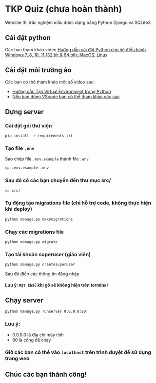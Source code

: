 # TKP Quiz (chưa hoàn thành)
Website thi trắc nghiệm mẫu được dựng bằng Python Django và SQLite3


## Cài đặt python
Các bạn tham khảo video [Hướng dẫn cài đặt Python cho hệ điều hành Windows 7, 8, 10, 11 (32 bit & 64 bit); MacOS; Linux](https://www.youtube.com/watch?v=tCjlrIowuDk)


## Cài đặt môi trường ảo
Các bạn có thể tham khảo một số video sau:
- [Hướng dẫn Tạo Virtual Environment trong Python](https://www.youtube.com/watch?v=jOUUqDGogAo)
- [Nếu bạn dùng VScode bạn có thể tham khảo các sau](https://code.visualstudio.com/docs/python/environments)


## Dựng server
### Cài đặt gói thư viện
```bash
pip install -r requirements.txt
```

### Tạo file `.env`
Sao chép file `.env.example` thành file `.env`
```bash
cp .env.example .env
```

### Sau đó có các bạn chuyển đến thư mục src/
```bash
cd src/
```

### Tự động tạo migrations file (chỉ hỗ trợ code, không thực hiện khi deploy)
```bash
python manage.py makemigrations
```

### Chạy các migrations file
```bash
python manage.py migrate
```


### Tạo tài khoản superuser (giáo viên)
```bash
python manage.py createsuperuser
```
Sau đó điền các thông tin đăng nhập
#### Lưu ý: `Mật khẩu` khi gõ sẽ không hiện trên terminal


## Chạy server
```bash
python manage.py runserver 0.0.0.0:80
```
### Lưu ý:
- 0.0.0.0 là địa chỉ máy tính
- 80 là cổng để chạy


### Giờ các bạn có thể vào `localhost` trên trình duyệt để sử dụng trang web


## Chúc các bạn thành công!

